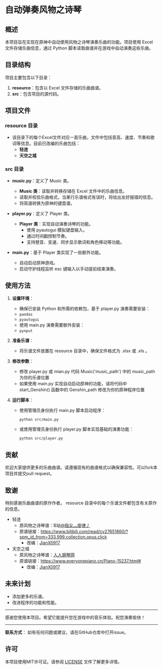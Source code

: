 # 自动弹奏风物之诗琴

## 概述

本项目旨在实现在原神中自动使用风物之诗琴演奏乐曲的功能。项目使用 Excel 文件存储乐曲信息，通过 Python 脚本读取曲谱并在游戏中自动演奏这些乐曲。

## 目录结构

项目主要包含以下目录：

1. **resource**：包含以 Excel 文件存储的乐曲曲谱。
2. **src**：包含项目的源代码。

## 项目文件

### resource 目录

- 该目录下的每个Excel文件对应一首乐曲，文件中包括音高、速度、节奏和歌词等信息。目前已改编的乐曲包括：
  - **轻涟**
  - **天空之城**

### src 目录

- **music.py**：定义了 Music 类。
    - **Music 类**：读取并转换存储在 Excel 文件中的乐曲信息。
    - 读取并校验乐曲格式，当某行乐谱格式有误时，将给出友好报错的信息。
    - 将简谱转换为原神的键盘谱。

- **player.py**：定义了 Player 类。
  - **Player 类**：实现自动演奏诗琴的功能。
    - 使用 pyautogui 模拟键盘输入。
    - 通过时间戳控制节奏。
    - 支持琶音、变速、同步显示歌词和角色移动等功能。

- **main.py**：基于 Player 类实现了一些额外功能。
  - 自动启动原神游戏。
  - 启动守护线程监听 esc 键输入以手动提前结束演奏。

## 使用方法

1. **设置环境**：
    - 确保已安装 Python 和所需的依赖包，基于 player.py 演奏需要安装：
     - `pandas`
     - `pyautogui`
    - 使用 main.py 演奏需要额外安装：
     - `pynput` 

2. **准备乐谱**：
    - 将乐谱文件放置在 resource 目录中，确保文件格式为 .xlsx 或 .xls 。

3. **修改参数**：
   - 修改 player.py 或 mian.py 代码 Music('music_path') 中的 music_path 为你的乐谱位置
   - 如果使用 main.py 实现自动启动原神的功能，请将代码中 start_Genshin() 函数中的 Genshin_path 修改为你的原神程序位置

4. **运行脚本**：
   - 使用管理员身份执行 main.py 脚本启动程序：
     ```sh
     python src/main.py
     ```
   - 或使用管理员身份执行 player.py 脚本实现基础的演奏功能：
     ```sh
     python src/player.py
     ```

## 贡献

欢迎大家提供更多的乐曲曲谱。请遵循现有的曲谱格式以确保兼容性。可以fork本项目并提交pull request。

## 致谢

特别感谢乐曲曲谱的原作作者。 resource 目录中的每个乐谱文件都包含有关原作的信息。
  - 轻涟
      - 原风物之诗琴谱：B站[@指尖灬旋律丿](https://space.bilibili.com/76052941?spm_id_from=333.976.0.0)
    - 原谱链接：https://www.bilibili.com/read/cv27651860/?spm_id_from=333.999.collection.opus.click
      - 改编：[JianX0917](https://github.com/JianX0917)
  - 天空之城
      - 原风物之诗琴谱：[人人钢琴网](https://www.everyonepiano.cn/)
    - 原谱链接：https://www.everyonepiano.cn/Piano-15237.html#
      - 改编：[JianX0917](https://github.com/JianX0917)

## 未来计划

- 添加更多的乐谱。
- 改进程序的功能和性能。

---

感谢您使用本项目。希望它能提升您在游戏中的音乐体验。祝您演奏愉快！

---

**联系方式**：
如有任何问题或建议，请在GitHub仓库中打开issue。

## 许可

本项目使用MIT许可证。请参阅 [LICENSE](LICENSE.txt) 文件了解更多详情。
